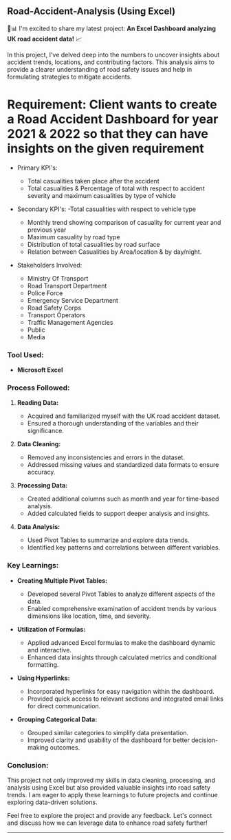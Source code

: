 ## Road-Accident-Analysis (Using Excel)

🚗📊 I'm excited to share my latest project: **An Excel Dashboard analyzing UK road accident data!** 📈

In this project, I've delved deep into the numbers to uncover insights about accident trends, locations, and contributing factors. This analysis aims to provide a clearer understanding of road safety issues and help in formulating strategies to mitigate accidents.
# Requirement: Client wants to create a Road Accident Dashboard for year 2021 & 2022 so that they can have insights on the given requirement

* Primary KPI's:
  - Total casualities taken place after the accident
  - Total casualities & Percentage of total with respect to accident severity and maximum casualities by type of vehicle 

* Secondary KPI's:
  -Total casualities with respect to vehicle type
  - Monthly trend showing comparison of casuality for current year and previous year
  - Maximum casuality by road type
  -  Distribution of total casualities by road surface
  -  Relation between  Casualities by Area/location & by day/night.

* Stakeholders Involved:
  - Ministry Of Transport
  - Road Transport Department
  - Police Force
  - Emergency Service Department
  - Road Safety Corps
  - Transport Operators
  - Traffic Management Agencies
  - Public
  - Media
    
    
### Tool Used:
- **Microsoft Excel**

### Process Followed:

1. **Reading Data:**
   - Acquired and familiarized myself with the UK road accident dataset.
   - Ensured a thorough understanding of the variables and their significance.

2. **Data Cleaning:**
   - Removed any inconsistencies and errors in the dataset.
   - Addressed missing values and standardized data formats to ensure accuracy.

3. **Processing Data:**
   - Created additional columns such as month and year for time-based analysis.
   - Added calculated fields to support deeper analysis and insights.

4. **Data Analysis:**
   - Used Pivot Tables to summarize and explore data trends.
   - Identified key patterns and correlations between different variables.

### Key Learnings:

- **Creating Multiple Pivot Tables:**
  - Developed several Pivot Tables to analyze different aspects of the data.
  - Enabled comprehensive examination of accident trends by various dimensions like location, time, and severity.

- **Utilization of Formulas:**
  - Applied advanced Excel formulas to make the dashboard dynamic and interactive.
  - Enhanced data insights through calculated metrics and conditional formatting.

- **Using Hyperlinks:**
  - Incorporated hyperlinks for easy navigation within the dashboard.
  - Provided quick access to relevant sections and integrated email links for direct communication.

- **Grouping Categorical Data:**
  - Grouped similar categories to simplify data presentation.
  - Improved clarity and usability of the dashboard for better decision-making outcomes.

### Conclusion:

This project not only improved my skills in data cleaning, processing, and analysis using Excel but also provided valuable insights into road safety trends. I am eager to apply these learnings to future projects and continue exploring data-driven solutions.

Feel free to explore the project and provide any feedback. Let's connect and discuss how we can leverage data to enhance road safety further!

---
